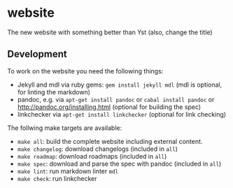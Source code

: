 # website

The new website with something better than Yst (also, change the title)

## Development

To work on the website you need the following things:

- Jekyll and mdl via ruby gems: `gem install jekyll mdl` (mdl is optional, for linting the markdown)
- pandoc, e.g. via `apt-get install pandoc` or `cabal install pandoc` or <http://pandoc.org/installing.html>
  (optional for building the spec)
- linkchecker via `apt-get install linkchecker`
  (optional for link checking)

The follwing make targets are available:

- `make all`: build the complete website including external content.
- `make changelog`: download changelogs (included in `all`)
- `make roadmap`: download roadmaps (included in `all`)
- `make spec`: download and parse the spec with pandoc (included in `all`)
- `make lint`: run markdown linter `mdl`
- `make check`: run linkchecker

